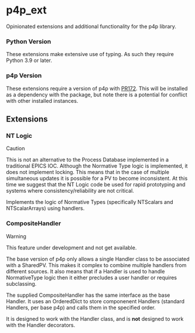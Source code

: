 # p4p_ext
Opinionated extensions and additional functionality for the p4p library.

### Python Version
These extensions make extensive use of typing. As such they require Python 3.9 or later.

### p4p Version
These extensions require a version of p4p with [PR172](https://github.com/epics-base/p4p/pull/172). This will be installed as a dependency with the package, but note there is a potential for conflict with other installed instances.

## Extensions
### NT Logic
> [!CAUTION]
> This is not an alternative to the Process Database implemented in a traditional EPICS IOC. Although the Normative Type logic is implemented, it does not implement locking. This means that in the case of multiple simultaneous updates it is possible for a PV to become inconsistent. At this time we suggest that the NT Logic code be used for rapid prototyping and systems where consistency/reliability are not critical.

Implements the logic of Normative Types (specifically NTScalars and NTScalarArrays) using handlers.
 
### CompositeHandler
> [!WARNING]
> This feature under development and not get available.

The base version of p4p only allows a single Handler class to be associated with a SharedPV. This makes it complex to combine multiple handlers from different sources. It also means that if a Handler is used to handle NormativeType logic then it either precludes a user handler or requires subclassing.

The supplied CompositeHandler has the same interface as the base Handler. It uses an OrderedDict to store componenent Handlers (standard Handlers, per base p4p) and calls them in the specified order.

It is designed to work with the Handler class, and is **not** designed to work with the Handler decorators.